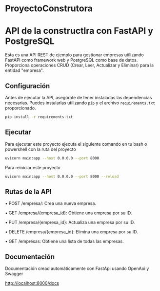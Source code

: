 # ProyectoConstrutora

# API de la constructlra con FastAPI y PostgreSQL

Esta es una API REST de ejemplo para gestionar empresas utilizando FastAPI como framework web y PostgreSQL como base de datos. Proporciona operaciones CRUD (Crear, Leer, Actualizar y Eliminar) para la entidad "empresa".

## Configuración

Antes de ejecutar la API, asegúrate de tener instaladas las dependencias necesarias. Puedes instalarlas utilizando `pip` y el archivo `requirements.txt` proporcionado.

```bash
pip install -r requirements.txt
```

## Ejecutar

Para ejecutar este proyecto ejecuta el siguiente comando en tu bash o powershell con la ruta del proyecto 

```bash
uvicorn main:app --host 0.0.0.0 --port 8000
```

Para reiniciar este proyecto

```bash
uvicorn main:app --host 0.0.0.0 --port 8000 --reload
```

## Rutas de la API

• POST /empresa/: Crea una nueva empresa.

• GET /empresa/{empresa_id}: Obtiene una empresa por su ID.

• PUT /empresa/{empresa_id}: Actualiza una empresa por su ID.

• DELETE /empresa/{empresa_id}: Elimina una empresa por su ID.

• GET /empresas: Obtiene una lista de todas las empresas.

## Documentación

Documentación cread automáticamente con FastApi usando OpenAoi y Swagger

[http://localhost:8000/docs](http://localhost:8000/docs#/default)
